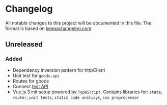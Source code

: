 # Changelog

All notable changes to this project will be documented in this file. 
The format is based on [keepachangelog.com]

## Unreleased

### Added

- Dependency inversion pattern for httpClient
- Unit test for `goods.api`
- Routes for goods
- Connect [test API]
- Vue.js 3 init setup powered by `TypeScript`. Contains libraries for: 
`state`, `router`, `unit tests`, `static code analisys`, `css preprocessor`

[keepachangelog.com]:https://keepachangelog.com/en/1.0.0/
[test API]:https://github.com/NaMax66/test-api

